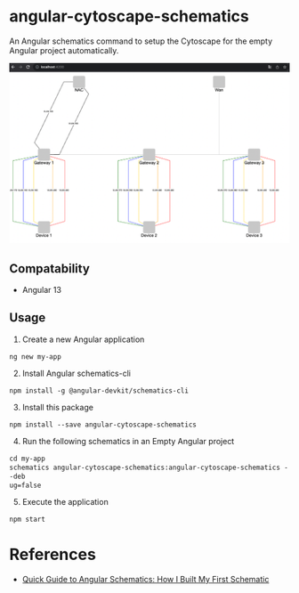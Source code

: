 # angular-cytoscape-schematics
An Angular schematics command to setup the Cytoscape for the empty Angular project automatically.

![demo](https://raw.githubusercontent.com/JenHsuan/angular-cytoscape-schematics/master/demo/screen-shot.png?token=GHSAT0AAAAAACHIZXE3NAIJ4TITJV7IH64AZIAOLUA)

## Compatability
* Angular 13

## Usage
1. Create a new Angular application
```
ng new my-app
```

2. Install Angular schematics-cli
```
npm install -g @angular-devkit/schematics-cli
```

3. Install this package
```
npm install --save angular-cytoscape-schematics
```

4. Run the following schematics in an Empty Angular project
```
cd my-app
schematics angular-cytoscape-schematics:angular-cytoscape-schematics --deb
ug=false
```

5. Execute the application
```
npm start
```

# References
* [Quick Guide to Angular Schematics: How I Built My First Schematic](https://stefaniefluin.medium.com/quick-guide-to-angular-schematics-how-i-built-my-first-schematic-2c81a486dd3a)